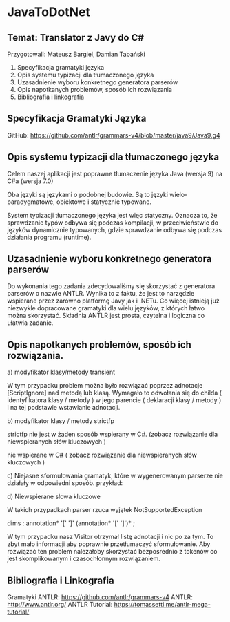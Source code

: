 # JavaToDotNet
## Temat: Translator z Javy do C#
Przygotowali: Mateusz Bargiel, Damian Tabański

1. Specyfikacja gramatyki języka
2. Opis systemu typizacji dla tłumaczonego języka
3. Uzasadnienie wyboru konkretnego generatora parserów
4. Opis napotkanych problemów, sposób ich rozwiązania
5. Bibliografia i linkografia


## Specyfikacja Gramatyki Języka

GitHub: https://github.com/antlr/grammars-v4/blob/master/java9/Java9.g4

## Opis systemu typizacji dla tłumaczonego języka

Celem naszej aplikacji jest poprawne tłumaczenie języka Java (wersja 9) na C#a (wersja 7.0)

Oba języki są językami o podobnej budowie. Są to języki wielo-paradygmatowe, obiektowe i statycznie typowane.

System typizacji tłumaczonego języka jest więc statyczny. Oznacza to, że sprawdzanie typów odbywa się podczas kompilacji, w przeciwieństwie do języków dynamicznie typowanych, gdzie sprawdzanie odbywa się podczas działania programu (runtime).

## Uzasadnienie wyboru konkretnego generatora parserów

Do wykonania tego zadania zdecydowaliśmy się skorzystać z generatora parserów o nazwie ANTLR. Wynika to z faktu, że jest to narzędzie wspierane przez zarówno platformę Javy jak i .NETu. Co więcej istnieją już niezwykle dopracowane gramatyki dla wielu języków, z których łatwo można skorzystać. Składnia ANTLR jest prosta, czytelna i logiczna co ułatwia zadanie.

## Opis napotkanych problemów, sposób ich rozwiązania.

  a) modyfikator klasy/metody transient

W tym przypadku problem można było rozwiązać poprzez adnotacje [ScriptIgnore] nad metodą lub klasą. Wymagało to odwołania się do childa ( identyfikatora klasy / metody ) w jego parencie ( deklaracji klasy / metody ) i  na tej podstawie wstawianie adnotacji.

  b) modyfikator klasy / metody strictfp

strictfp nie jest w żaden sposób wspierany w C#. (zobacz rozwiązanie dla niewspieranych słów kluczowych )

nie wspierane w C# ( zobacz rozwiązanie dla niewspieranych słów kluczowych )

  c) Niejasne sformułowania gramatyk, które w wygenerowanym parserze nie działały w odpowiedni sposób. przykład:

  d) Niewspierane słowa kluczowe

W takich przypadkach parser rzuca wyjątek NotSupportedException

dims
  :  annotation* '[' ']' (annotation* '[' ']')*
  ;

W tym przypadku nasz Visitor otrzymał listę adnotacji i nic po za tym. To zbyt mało informacji aby poprawnie przetłumaczyć sformułowanie. Aby rozwiązać ten problem należałoby skorzystać bezpośrednio z tokenów co jest skomplikowanym i czasochłonnym rozwiązaniem.

## Bibliografia i Linkografia

Gramatyki ANTLR: https://github.com/antlr/grammars-v4
ANTLR: http://www.antlr.org/
ANTLR Tutorial: https://tomassetti.me/antlr-mega-tutorial/



    
